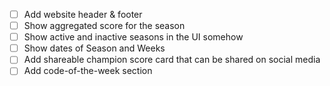 -   [ ] Add website header & footer
-   [ ] Show aggregated score for the season
-   [ ] Show active and inactive seasons in the UI somehow
-   [ ] Show dates of Season and Weeks
-   [ ] Add shareable champion score card that can be shared on social media
-   [ ] Add code-of-the-week section
